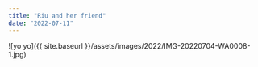 ```yaml
---
title: "Riu and her friend"
date: "2022-07-11"
---
```


![yo yo]({{ site.baseurl }}/assets/images/2022/IMG-20220704-WA0008-1.jpg)
